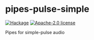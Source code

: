 # pipes-pulse-simple

[![Hackage](https://img.shields.io/hackage/v/pipes-pulse-simple.svg?logo=haskell)](https://hackage.haskell.org/package/pipes-pulse-simple)
[![Apache-2.0 license](https://img.shields.io/badge/license-Apache--2.0-blue.svg)](LICENSE)

Pipes for simple-pulse audio
